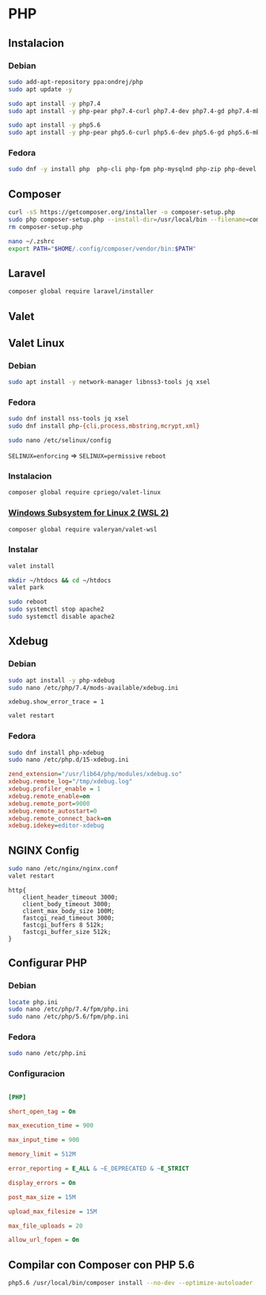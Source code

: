# PHP

## Instalacion

### Debian
```BASH
sudo add-apt-repository ppa:ondrej/php
sudo apt update -y

sudo apt install -y php7.4
sudo apt install -y php-pear php7.4-curl php7.4-dev php7.4-gd php7.4-mbstring php7.4-zip php7.4-mysql php7.4-xml php7.4-sqlite3 php7.4-mysql php7.4-pgsql php7.4-soap php7.4-intl 

sudo apt install -y php5.6
sudo apt install -y php-pear php5.6-curl php5.6-dev php5.6-gd php5.6-mbstring php5.6-zip php5.6-mysql php5.6-xml php5.6-sqlite3 php5.6-mysql php5.6-pgsql php5.6-soap
```
### Fedora
```bash
sudo dnf -y install php  php-cli php-fpm php-mysqlnd php-zip php-devel php-gd php-mcrypt php-mbstring php-curl php-xml php-pear php-bcmath php-json php-soap php-intl
```

## Composer

```BASH
curl -sS https://getcomposer.org/installer -o composer-setup.php
sudo php composer-setup.php --install-dir=/usr/local/bin --filename=composer
rm composer-setup.php
```

```BASH
nano ~/.zshrc
export PATH="$HOME/.config/composer/vendor/bin:$PATH"
```

## Laravel

```BASH
composer global require laravel/installer
```

## Valet

## Valet Linux

### Debian
```BASH
sudo apt install -y network-manager libnss3-tools jq xsel
```
### Fedora
```BASH
sudo dnf install nss-tools jq xsel
sudo dnf install php-{cli,process,mbstring,mcrypt,xml}

sudo nano /etc/selinux/config
```
`SELINUX=enforcing` => `SELINUX=permissive`
`reboot`

### Instalacion
```BASH
composer global require cpriego/valet-linux
```

### [Windows Subsystem for Linux 2 (WSL 2)](./wsl.md)
```BASH
composer global require valeryan/valet-wsl
```

### Instalar
```BASH
valet install
```

```BASH
mkdir ~/htdocs && cd ~/htdocs
valet park
```

```BASH
sudo reboot
sudo systemctl stop apache2
sudo systemctl disable apache2
```

## Xdebug  

### Debian
```BASH
sudo apt install -y php-xdebug
sudo nano /etc/php/7.4/mods-available/xdebug.ini
```
`xdebug.show_error_trace = 1`

```BASH
valet restart
```

### Fedora

```BASH
sudo dnf install php-xdebug
sudo nano /etc/php.d/15-xdebug.ini
```

```ini
zend_extension="/usr/lib64/php/modules/xdebug.so"
xdebug.remote_log="/tmp/xdebug.log"
xdebug.profiler_enable = 1
xdebug.remote_enable=on
xdebug.remote_port=9000
xdebug.remote_autostart=0
xdebug.remote_connect_back=on
xdebug.idekey=editor-xdebug
```

## NGINX Config

```BASH
sudo nano /etc/nginx/nginx.conf
valet restart
```

```
http{
    client_header_timeout 3000;
    client_body_timeout 3000;
    client_max_body_size 100M;
    fastcgi_read_timeout 3000;
    fastcgi_buffers 8 512k;
    fastcgi_buffer_size 512k;
}
```

## Configurar PHP

### Debian
```BASH
locate php.ini
sudo nano /etc/php/7.4/fpm/php.ini
sudo nano /etc/php/5.6/fpm/php.ini
```

### Fedora
```BASH
sudo nano /etc/php.ini
```

### Configuracion
```INI

[PHP]

short_open_tag = On

max_execution_time = 900

max_input_time = 900

memory_limit = 512M

error_reporting = E_ALL & ~E_DEPRECATED & ~E_STRICT

display_errors = On

post_max_size = 15M

upload_max_filesize = 15M

max_file_uploads = 20

allow_url_fopen = On
```

## Compilar con Composer con PHP 5.6
```bash
php5.6 /usr/local/bin/composer install --no-dev --optimize-autoloader
```
